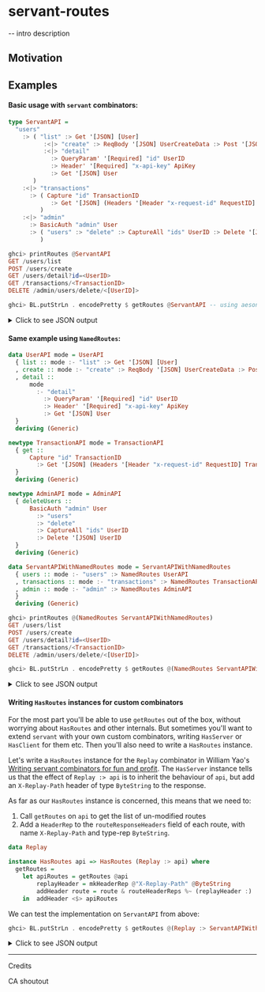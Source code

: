 # servant-routes

-- intro description

## Motivation

## Examples

#### Basic usage with `servant` combinators:

```haskell
type ServantAPI =
  "users"
    :> ( "list" :> Get '[JSON] [User]
          :<|> "create" :> ReqBody '[JSON] UserCreateData :> Post '[JSON] UserID
          :<|> "detail"
            :> QueryParam' '[Required] "id" UserID
            :> Header' '[Required] "x-api-key" ApiKey
            :> Get '[JSON] User
       )
    :<|> "transactions"
      :> ( Capture "id" TransactionID
            :> Get '[JSON] (Headers '[Header "x-request-id" RequestID] Transaction)
         )
    :<|> "admin"
      :> BasicAuth "admin" User
      :> ( "users" :> "delete" :> CaptureAll "ids" UserID :> Delete '[JSON] UserID
         )
```

```haskell
ghci> printRoutes @ServantAPI
GET /users/list
POST /users/create
GET /users/detail?id=<UserID>
GET /transactions/<TransactionID>
DELETE /admin/users/delete/<[UserID]>

ghci> BL.putStrLn . encodePretty $ getRoutes @ServantAPI -- using aeson-pretty
```

<details>
<summary>Click to see JSON output</summary>
  
```json
[
    {
        "auths": [],
        "method": "GET",
        "params": [],
        "path": "/users/list",
        "request_body": null,
        "request_headers": [],
        "response": "[User]",
        "response_headers": []
    },
    {
        "auths": [],
        "method": "POST",
        "params": [],
        "path": "/users/create",
        "request_body": "UserCreateData",
        "request_headers": [],
        "response": "UserID",
        "response_headers": []
    },
    {
        "auths": [],
        "method": "GET",
        "params": [
            {
                "name": "id",
                "param_type": "UserID",
                "type": "SingleParam"
            }
        ],
        "path": "/users/detail",
        "request_body": null,
        "request_headers": [
            {
                "name": "x-api-key",
                "type": "ApiKey"
            }
        ],
        "response": "User",
        "response_headers": []
    },
    {
        "auths": [],
        "method": "GET",
        "params": [],
        "path": "/transactions/<TransactionID>",
        "request_body": null,
        "request_headers": [],
        "response": "Transaction",
        "response_headers": [
            {
                "name": "x-request-id",
                "type": "RequestID"
            }
        ]
    },
    {
        "auths": [
            "Basic admin"
        ],
        "method": "DELETE",
        "params": [],
        "path": "/admin/users/delete/<[UserID]>",
        "request_body": null,
        "request_headers": [],
        "response": "UserID",
        "response_headers": []
    }
]
```

</details>

#### Same example using `NamedRoutes`:

```haskell
data UserAPI mode = UserAPI
  { list :: mode :- "list" :> Get '[JSON] [User]
  , create :: mode :- "create" :> ReqBody '[JSON] UserCreateData :> Post '[JSON] UserID
  , detail ::
      mode
        :- "detail"
          :> QueryParam' '[Required] "id" UserID
          :> Header' '[Required] "x-api-key" ApiKey
          :> Get '[JSON] User
  }
  deriving (Generic)

newtype TransactionAPI mode = TransactionAPI
  { get ::
      Capture "id" TransactionID
        :> Get '[JSON] (Headers '[Header "x-request-id" RequestID] Transaction)
  }
  deriving (Generic)

newtype AdminAPI mode = AdminAPI
  { deleteUsers ::
      BasicAuth "admin" User
        :> "users"
        :> "delete"
        :> CaptureAll "ids" UserID
        :> Delete '[JSON] UserID
  }
  deriving (Generic)

data ServantAPIWithNamedRoutes mode = ServantAPIWithNamedRoutes
  { users :: mode :- "users" :> NamedRoutes UserAPI
  , transactions :: mode :- "transactions" :> NamedRoutes TransactionAPI
  , admin :: mode :- "admin" :> NamedRoutes AdminAPI
  }
  deriving (Generic)
```

```haskell
ghci> printRoutes @(NamedRoutes ServantAPIWithNamedRoutes)
GET /users/list
POST /users/create
GET /users/detail?id=<UserID>
GET /transactions/<TransactionID>
DELETE /admin/users/delete/<[UserID]>

ghci> BL.putStrLn . encodePretty $ getRoutes @(NamedRoutes ServantAPIWithNamedRoutes)
```

<details>
<summary>Click to see JSON output</summary>

Note this is the same as above, so we know we refactored `ServantAPI` to `ServantAPIWithNamedRoutes` correctly!
  
```json
[
    {
        "auths": [],
        "method": "GET",
        "params": [],
        "path": "/users/list",
        "request_body": null,
        "request_headers": [],
        "response": "[User]",
        "response_headers": []
    },
    {
        "auths": [],
        "method": "POST",
        "params": [],
        "path": "/users/create",
        "request_body": "UserCreateData",
        "request_headers": [],
        "response": "UserID",
        "response_headers": []
    },
    {
        "auths": [],
        "method": "GET",
        "params": [
            {
                "name": "id",
                "param_type": "UserID",
                "type": "SingleParam"
            }
        ],
        "path": "/users/detail",
        "request_body": null,
        "request_headers": [
            {
                "name": "x-api-key",
                "type": "ApiKey"
            }
        ],
        "response": "User",
        "response_headers": []
    },
    {
        "auths": [],
        "method": "GET",
        "params": [],
        "path": "/transactions/<TransactionID>",
        "request_body": null,
        "request_headers": [],
        "response": "Transaction",
        "response_headers": [
            {
                "name": "x-request-id",
                "type": "RequestID"
            }
        ]
    },
    {
        "auths": [
            "Basic admin"
        ],
        "method": "DELETE",
        "params": [],
        "path": "/admin/users/delete/<[UserID]>",
        "request_body": null,
        "request_headers": [],
        "response": "UserID",
        "response_headers": []
    }
]
```

</details>

#### Writing `HasRoutes` instances for custom combinators

For the most part you'll be able to use `getRoutes` out of the box, without worrying about `HasRoutes` and other internals.
But sometimes you'll want to extend `servant` with your own custom combinators, writing `HasServer` or `HasClient` for them etc.
Then you'll also need to write a `HasRoutes` instance.

Let's write a `HasRoutes` instance for the `Replay` combinator in William Yao's
[Writing servant combinators for fun and profit](https://williamyaoh.com/posts/2023-02-28-writing-servant-combinators.html#:~:text=Example%3A%20Returning%20a%20header%20with%20a%20%22replay%22%20path).
The `HasServer` instance tells us that the effect of `Replay :> api` is to inherit the behaviour of `api`, but add an `X-Replay-Path` header of type `ByteString` to the response.

As far as our `HasRoutes` instance is concerned, this means that we need to:

1. Call `getRoutes` on `api` to get the list of un-modified routes
2. Add a `HeaderRep` to the `routeResponseHeaders` field of each route, with name `X-Replay-Path` and type-rep `ByteString`.

```haskell
data Replay

instance HasRoutes api => HasRoutes (Replay :> api) where
  getRoutes =
    let apiRoutes = getRoutes @api
        replayHeader = mkHeaderRep @"X-Replay-Path" @ByteString
        addHeader route = route & routeHeaderReps %~ (replayHeader :)
    in  addHeader <$> apiRoutes
```

We can test the implementation on `ServantAPI` from above:

```haskell
ghci> BL.putStrLn . encodePretty $ getRoutes @(Replay :> ServantAPIWithNamedRoutes)
```

<details>
<summary>Click to see JSON output</summary>

Note that each route is the same as above, but with an extra `response_header` `{"name": "X-Replay-Path", "type": "ByteString"}`:
  
```json
[
    {
        "auths": [],
        "method": "GET",
        "params": [],
        "path": "/users/list",
        "request_body": null,
        "request_headers": [],
        "response": "[User]",
        "response_headers": [
            {
                "name": "X-Replay-Path",
                "type": "ByteString"
            }
        ]
    },
    {
        "auths": [],
        "method": "POST",
        "params": [],
        "path": "/users/create",
        "request_body": "UserCreateData",
        "request_headers": [],
        "response": "UserID",
        "response_headers": [
            {
                "name": "X-Replay-Path",
                "type": "ByteString"
            }
        ]
    },
    {
        "auths": [],
        "method": "GET",
        "params": [
            {
                "name": "id",
                "param_type": "UserID",
                "type": "SingleParam"
            }
        ],
        "path": "/users/detail",
        "request_body": null,
        "request_headers": [
            {
                "name": "x-api-key",
                "type": "ApiKey"
            }
        ],
        "response": "User",
        "response_headers": [
            {
                "name": "X-Replay-Path",
                "type": "ByteString"
            }
        ]
    },
    {
        "auths": [],
        "method": "GET",
        "params": [],
        "path": "/transactions/<TransactionID>",
        "request_body": null,
        "request_headers": [],
        "response": "Transaction",
        "response_headers": [
            {
                "name": "X-Replay-Path",
                "type": "ByteString"
            },
            {
                "name": "x-request-id",
                "type": "RequestID"
            }
        ]
    },
    {
        "auths": [
            "Basic admin"
        ],
        "method": "DELETE",
        "params": [],
        "path": "/admin/users/delete/<[UserID]>",
        "request_body": null,
        "request_headers": [],
        "response": "UserID",
        "response_headers": [
            {
                "name": "X-Replay-Path",
                "type": "ByteString"
            }
        ]
    }
]
```

</details>

---

Credits

CA shoutout
